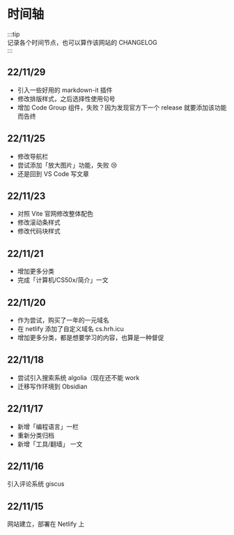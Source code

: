 # 时间轴

:::tip  
记录各个时间节点，也可以算作该网站的 CHANGELOG  
:::



## 22/11/29

- 引入一些好用的 markdown-it 插件
- 修改排版样式，之后选择性使用句号
- 增加 Code Group 组件，失败？因为发现官方下一个 release 就要添加该功能而告终


## 22/11/25

- 修改导航栏
- 尝试添加「放大图片」功能，失败 😢
- 还是回到 VS Code 写文章


## 22/11/23

- 对照 Vite 官网修改整体配色
- 修改滚动条样式
- 修改代码块样式


## 22/11/21

- 增加更多分类
- 完成「计算机/CS50x/简介」一文


## 22/11/20

- 作为尝试，购买了一年的一元域名
- 在 netlify 添加了自定义域名 cs.hrh.icu
- 增加更多分类，都是想要学习的内容，也算是一种督促


## 22/11/18

- 尝试引入搜索系统 algolia（现在还不能 work
- 迁移写作环境到 Obsidian


## 22/11/17

- 新增「编程语言」一栏
- 重新分类归档
- 新增「工具/翻墙」 一文


## 22/11/16

引入评论系统 giscus


## 22/11/15

网站建立，部署在 Netlify 上
